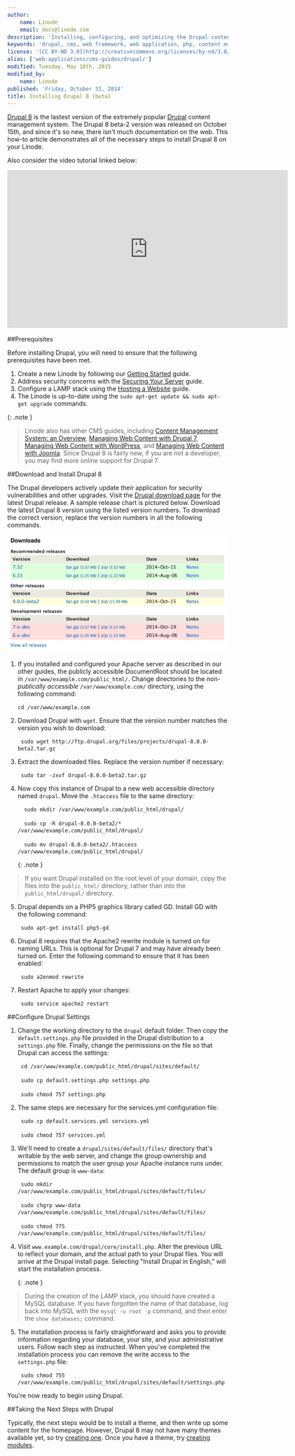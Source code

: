 ```yaml
---
author:
    name: Linode
    email: docs@linode.com
description: 'Installing, configuring, and optimizing the Drupal content management framework on your Linode.'
keywords: 'drupal, cms, web framework, web application, php, content management system, content management framwork'
license: '[CC BY-ND 3.0](http://creativecommons.org/licenses/by-nd/3.0/us/)'
alias: ['web-applications/cms-guides/drupal/']
modified: Tuesday, May 18th, 2015
modified_by:
    name: Linode
published: 'Friday, October 31, 2014'
title: Installing Drupal 8 (beta)
---
```


[Drupal 8](https://www.drupal.org/drupal-8.0) is the lastest version of the extremely popular [Drupal](https://www.drupal.org/) content management system. The Drupal 8 beta-2 version was released on October 15th, and since it's so new, there isn't much documentation on the web. This how-to article demonstrates all of the necessary steps to install Drupal 8 on your Linode. 

Also consider the video tutorial linked below:

<iframe width="640" height="360" src="https://www.youtube.com/embed/103wI0EslBg" frameborder="0" allowfullscreen></iframe>


##Prerequisites

Before installing Drupal, you will need to ensure that the following prerequisites have been met.

1. Create a new Linode by following our [Getting Started](/docs/getting-started/) guide.
2. Address security concerns with the [Securing Your Server](/docs/securing-your-server) guide.
3. Configure a LAMP stack using the [Hosting a Website](/docs/websites/hosting-a-website) guide.
4. The Linode is up-to-date using the `sudo apt-get update && sudo apt-get upgrade` commands.

{: .note }
>Linode also has other CMS guides, including [Content Management System: an Overview](/docs/websites/cms/cms-overview), [Managing Web Content with Drupal 7](/docs/websites/cms/managing-web-content-with-drupal-7), [Managing Web Content with WordPress](/docs/websites/cms/manage-web-content-with-wordpress), and [Managing Web Content with Joomla](/docs/websites/cms/manage-web-content-with-joomla). Since Drupal 8 is fairly new, if you are not a developer, you may find more online support for Drupal 7.


##Download and Install Drupal 8

The Drupal developers actively update their application for security vulnerabilities and other upgrades. Visit the [Drupal download page](http://drupal.org/project/drupal) for the latest Drupal release. A sample release chart is pictured below. Download the latest Drupal 8 version using the listed version numbers. To download the correct version, replace the version numbers in all the following commands.

[![Drupal Download Versions.](/docs/assets/drupal-downloads.png)](/docs/assets/drupal-downloads.png)

1. If you installed and configured your Apache server as described in our other guides, the publicly accessible DocumentRoot should be located in `/var/www/example.com/public_html/`. Change directories to the *non-publically accessible* `/var/www/example.com/` directory, using the following command:

       cd /var/www/example.com

2. Download Drupal with `wget`. Ensure that the version number matches the version you wish to download:

        sudo wget http://ftp.drupal.org/files/projects/drupal-8.0.0-beta2.tar.gz

3. Extract the downloaded files. Replace the version number if necessary:

        sudo tar -zxvf drupal-8.0.0-beta2.tar.gz

4. Now copy this instance of Drupal to a new web accessible directory named `drupal`. Move the `.htaccess` file to the same directory:

         sudo mkdir /var/www/example.com/public_html/drupal/

         sudo cp -R drupal-8.0.0-beta2/* /var/www/example.com/public_html/drupal/

         sudo mv drupal-8.0.0-beta2/.htaccess /var/www/example.com/public_html/drupal/

     {: .note }
>
>If you want Drupal installed on the root level of your domain, copy the files into the `public_html/` directory, rather than into the `public_html/drupal/` directory.

5. Drupal depends on a PHP5 graphics library called GD. Install GD with the following command:

        sudo apt-get install php5-gd

6. Drupal 8 requires that the Apache2 rewrite module is turned on for naming URLs. This is optional for Drupal 7 and may have already been turned on. Enter the following command to ensure that it has been enabled:

        sudo a2enmod rewrite

7. Restart Apache to apply your changes:

        sudo service apache2 restart


##Configure Drupal Settings

1. Change the working directory to the `drupal` default folder. Then copy the `default.settings.php` file provided in the Drupal distribution to a `settings.php` file. Finally, change the permissions on the file so that Drupal can access the settings:

        cd /var/www/example.com/public_html/drupal/sites/default/

        sudo cp default.settings.php settings.php

        sudo chmod 757 settings.php

2. The same steps are necessary for the services.yml configuration file:

        sudo cp default.services.yml services.yml

        sudo chmod 757 services.yml

3. We'll need to create a `drupal/sites/default/files/` directory that's writable by the web server, and change the group ownership and permissions to match the user group your Apache instance runs under. The default group is `www-data`:

        sudo mkdir /var/www/example.com/public_html/drupal/sites/default/files/

        sudo chgrp www-data /var/www/example.com/public_html/drupal/sites/default/files/

        sudo chmod 775 /var/www/example.com/public_html/drupal/sites/default/files/

4. Visit `www.example.com/drupal/core/install.php`. Alter the previous URL to reflect your domain, and the actual path to your Drupal files. You will arrive at the Drupal install page. Selecting "Install Drupal in English," will start the installation process.

    {: .note }
>
> During the creation of the LAMP stack, you should have created a MySQL database. If you have forgotten the name of that database, log back into MySQL with the `mysql -u root -p` command, and then enter the `show databases;` command.

5. The installation process is fairly straightforward and asks you to provide information regarding your database, your site, and your administrative users. Follow each step as instructed. When you've completed the installation process you can remove the write access to the `settings.php` file:

        sudo chmod 755 /var/www/example.com/public_html/drupal/sites/default/settings.php

You're now ready to begin using Drupal.

##Taking the Next Steps with Drupal

Typically, the next steps would be to install a theme, and then write up some content for the homepage. However, Drupal 8 may not have many themes available yet, so try [creating one](https://www.drupal.org/theme-guide/8). Once you have a theme, try [creating modules](https://www.drupal.org/developing/modules).





